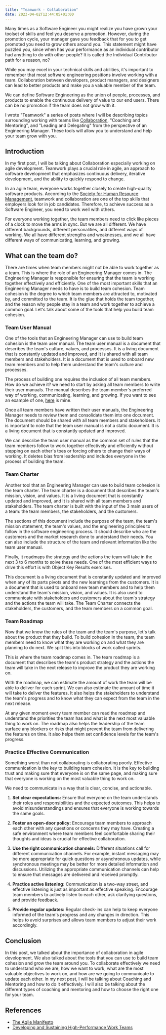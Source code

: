 ```yaml
---
title: "Teamwork - Collaboration"
date: 2023-04-02T12:44:05+01:00
---
```


Many times as a Software Engineer you might realize you have grown your toolset of skills and feel you deserve a promotion. However, during the promotion cycle, your manager gave you feedback that for you to get promoted you need to grow others around you. This statement might have puzzled you, since when has your performance as an individual contributor had anything to do with other people? It is called the Individual Contributor path for a reason, no?

While you may excel in your technical skills and abilities, it's important to remember that most software engineering positions involve working with a team. Collaboration between developers, product managers, and designers can lead to better products and make you a valuable member of the team.

We can define Software Engineering as the union of people, processes, and products to enable the continuous delivery of value to our end users. There can be no promotion if the team does not grow with it. 

I wrote "Teamwork" a series of posts where I will be describing topics surrounding working with teams like [Collaboration](./teamwork-collaboration.md), "Coaching and Mentoring", and "Leading and Delegating" from the perspective of an Engineering Manager. These tools will allow you to understand and help your team grow with you.

## Introduction
In my first post, I will be talking about Collaboration especially working on agile development. Teamwork plays a crucial role in agile, an approach to software development that emphasizes continuous delivery, iterative development, and the ability to quickly respond to change.

In an agile team, everyone works together closely to create high-quality software products. According to the [Society for Human Resource Management](https://www.shrm.org), teamwork and collaboration are one of the top skills that employers look for in job candidates. Therefore, to achieve success as a Software Engineer, you need to work well with others.

For everyone working together, the team members need to click like pieces of a clock to move the arms in sync. But we are all different. We have different backgrounds, different personalities, and different ways of working. We all have different strengths and weaknesses, and we all have different ways of communicating, learning, and growing.

## What can the team do?
There are times when team members might not be able to work together as a team. This is where the role of an Engineering Manager comes in. The Engineering Manager is responsible for ensuring that the team is working together effectively and efficiently. One of the most important skills that an Engineering Manager needs to have is to build team cohesion. Team cohesion is the degree to which team members are attracted to, motivated by, and committed to the team. It is the glue that holds the team together, and the reason why people stay in a team and work together to achieve a common goal. Let's talk about some of the tools that help you build team cohesion.

### Team User Manual
One of the tools that an Engineering Manager can use to build team cohesion is the team user manual. The team user manual is a document that describes the team's culture, values, and processes. It is a living document that is constantly updated and improved, and It is shared with all team members and stakeholders. It is a document that is used to onboard new team members and to help them understand the team's culture and processes.

The process of building one requires the inclusion of all team members. How do we achieve it? we need to start by asking all team members to write their user manuals. The manual describes the team member's preferred way of working, communicating, learning, and growing. If you want to see an example of one, [here](https://github.com/dolfolife/dolfolife/blob/main/user-manual/README.md) is mine.

Once all team members have written their user manuals, the Engineering Manager needs to review them and consolidate them into one document. The document should be shared with all team members and stakeholders. It is important to note that the team user manual is not a static document. It is a living document that is constantly updated and improved. 

We can describe the team user manual as the common set of rules that the team members follow to work together effectively and efficiently without stepping on each other's toes or forcing others to change their ways of working. It deletes bias from leadership and includes everyone in the process of building the team.

### Team Charter
Another tool that an Engineering Manager can use to build team cohesion is the team charter. The team charter is a document that describes the team's mission, vision, and values. It is a living document that is constantly updated and improved, and It is shared with all team members and stakeholders. The team charter is built with the input of the 3 main users of a team: the team members, the stakeholders, and the customers.

The sections of this document include the purpose of the team, the team's mission statement, the team's values, and the engineering principles to follow in the software engineering process. It should describe who are the customers and the market research done to understand their needs. You can also include the structure of the team and relevant information like the team user manual.

Finally, it roadmaps the strategy and the actions the team will take in the next 3 to 6 months to solve these needs. One of the most efficient ways to drive this effort is with Object Key Results exercises.

This document is a living document that is constantly updated and improved when any of its parts pivots and the new learnings from the customers. It is a document that is used to onboard new team members and to help them understand the team's mission, vision, and values. It is also used to communicate with stakeholders and customers about the team's strategy and the actions the team will take. The Team Charter connects the stakeholders, the customers, and the team members on a common goal.

### Team Roadmap
Now that we know the rules of the team and the team's purpose, let's talk about the product that they build. To build cohesion in the team, the team members need to know what they are working on and what they are planning to do next. We split this into blocks of work called sprints. 

This is where the team roadmap comes in. The team roadmap is a document that describes the team's product strategy and the actions the team will take in the next release to improve the product they are working on.

With the roadmap, we can estimate the amount of work the team will be able to deliver for each sprint. We can also estimate the amount of time it will take to deliver the features. It also helps the stakeholders to understand the team's progress and to know what they can expect from the team in the next release.

At any given moment every team member can read the roadmap and understand the priorities the team has and what is the next most valuable thing to work on. The roadmap also helps the leadership of the team surface any blockers or risks that might prevent the team from delivering the features on time. It also helps them set confidence levels for the team's progress.

### Practice Effective Communication

Something worst than not collaborating is collaborating poorly. Effective communication is the key to building team cohesion. It is the key to building trust and making sure that everyone is on the same page, and making sure that everyone is working on the most valuable thing to work on. 

We need to communicate in a way that is clear, concise, and actionable. 

1. **Set clear expectations:** Ensure that everyone on the team understands their roles and responsibilities and the expected outcomes. This helps to avoid misunderstandings and ensures that everyone is working towards the same goals.

1. **Foster an open-door policy:** Encourage team members to approach each other with any questions or concerns they may have. Creating a safe environment where team members feel comfortable sharing their thoughts and ideas is crucial for effective collaboration.

1. **Use the right communication channels:** Different situations call for different communication channels. For example, instant messaging may be more appropriate for quick questions or asynchronous updates, while synchronous meetings may be better for more detailed information and discussions. Utilizing the appropriate communication channels can help to ensure that messages are delivered and received promptly.

1. **Practice active listening:** Communication is a two-way street, and effective listening is just as important as effective speaking. Encourage team members to actively listen to each other, ask clarifying questions, and provide feedback.

1. **Provide regular updates:** Regular check-ins can help to keep everyone informed of the team's progress and any changes in direction. This helps to avoid surprises and allows team members to adjust their work accordingly.

## Conclusion
In this post, we talked about the importance of collaboration in agile development. We also talked about the tools that you can use to build team cohesion and grow the team around you. To collaborate effectively we need to understand who we are, how we want to work, what are the most valuable objectives to work on, and how are we going to communicate to update each other. In my next post, I will be talking about Coaching and Mentoring and how to do it effectively. I will also be talking about the different types of coaching and mentoring and how to choose the right one for your team.

## References
- [The Agile Manifesto](https://agilemanifesto.org/)
- [Developing and Sustaining High-Performance Work Teams](https://www.shrm.org/resourcesandtools/tools-and-samples/toolkits/pages/developingandsustaininghigh-performanceworkteams.aspx)
